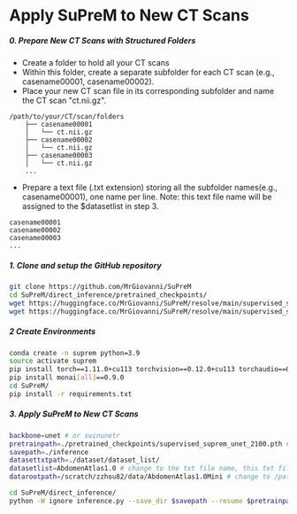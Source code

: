 # Apply SuPreM to New CT Scans

##### 0. Prepare New CT Scans with Structured Folders
- Create a folder to hold all your CT scans
- Within this folder, create a separate subfolder for each CT scan (e.g., casename00001, casename00002).
- Place your new CT scan file in its corresponding subfolder and name the CT scan "ct.nii.gz".

```
/path/to/your/CT/scan/folders
    ├── casename00001
    │   └── ct.nii.gz
    ├── casename00002
    │   └── ct.nii.gz
    ├── casename00003
    │   └── ct.nii.gz
    ...
```
- Prepare a text file (.txt extension) storing all the subfolder names(e.g., casename00001), one name per line.
  Note: this text file name will be assigned to the $datasetlist in step 3.

```
casename00001
casename00002
casename00003
...
```

##### 1. Clone and setup the GitHub repository
```bash
git clone https://github.com/MrGiovanni/SuPreM
cd SuPreM/direct_inference/pretrained_checkpoints/
wget https://huggingface.co/MrGiovanni/SuPreM/resolve/main/supervised_suprem_swinunetr_2100.pth
wget https://huggingface.co/MrGiovanni/SuPreM/resolve/main/supervised_suprem_unet_2100.pth
```

##### 2 Create Environments
```bash
conda create -n suprem python=3.9
source activate suprem
pip install torch==1.11.0+cu113 torchvision==0.12.0+cu113 torchaudio==0.11.0 --extra-index-url https://download.pytorch.org/whl/cu113
pip install monai[all]==0.9.0
cd SuPreM/
pip install -r requirements.txt
```

##### 3. Apply SuPreM to New CT Scans

```bash
backbone=unet # or swinunetr
pretrainpath=./pretrained_checkpoints/supervised_suprem_unet_2100.pth # or ./pretrained_weights/supervised_suprem_swinunetr_2100.pth
savepath=./inference
datasettxtpath=./dataset/dataset_list/
datasetlist=AbdomenAtlas1.0 # change to the txt file name, this txt file stores all the subfolder names (must be saved under datasettxtpath)
datarootpath=/scratch/zzhou82/data/AbdomenAtlas1.0Mini # change to /path/to/your/CT/scan/folders

cd SuPreM/direct_inference/
python -W ignore inference.py --save_dir $savepath --resume $pretrainpath --dataset_list $datasetlist --data_root_path $datarootpath --data_txt_path $datasettxtpath --backbone $backbone --store_result
```
